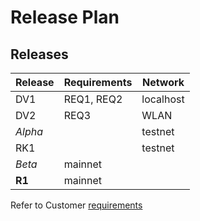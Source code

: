 # Release Plan
## Releases

| Release | Requirements  | Network | 
| --- | --- | --- |
| DV1 | REQ1, REQ2 | localhost |
| DV2 | REQ3 | WLAN |
| *Alpha* | | testnet |
| RK1 | | testnet |
| *Beta*  | mainnet |
| __R1__  | mainnet |

Refer to Customer [requirements](customer.md)
